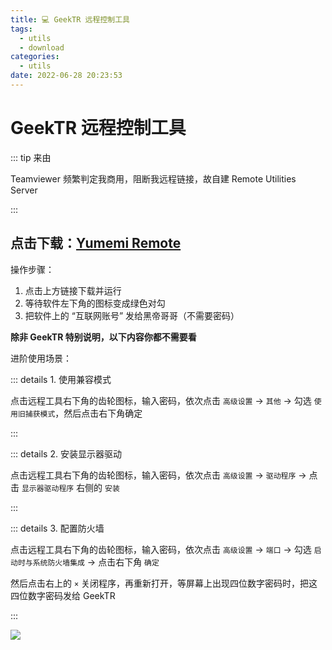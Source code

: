 ```yaml
---
title: 💻 GeekTR 远程控制工具
tags:
  - utils
  - download
categories:
  - utils
date: 2022-06-28 20:23:53
---
```


# GeekTR 远程控制工具

::: tip 来由

Teamviewer 频繁判定我商用，阻断我远程链接，故自建 Remote Utilities Server

:::

## 点击下载：[Yumemi Remote](https://anita.minio.geektr.co:9002/scevils-pkgs/apps/ru-agent-yumemi/yumemi-remote.7.1.2.0.exe)

操作步骤：

1. 点击上方链接下载并运行
2. 等待软件左下角的图标变成绿色对勾
3. 把软件上的 “互联网账号” 发给黑帝哥哥（不需要密码）

**除非 GeekTR 特别说明，以下内容你都不需要看**

进阶使用场景：

::: details 1. 使用兼容模式

点击远程工具右下角的齿轮图标，输入密码，依次点击 `高级设置` -> `其他` -> 勾选 `使用旧捕获模式`，然后点击右下角确定

:::

::: details 2. 安装显示器驱动

点击远程工具右下角的齿轮图标，输入密码，依次点击 `高级设置` -> `驱动程序` -> 点击 `显示器驱动程序` 右侧的 `安装`

:::

::: details 3. 配置防火墙

点击远程工具右下角的齿轮图标，输入密码，依次点击 `高级设置` -> `端口` -> 勾选 `启动时与系统防火墙集成` -> 点击右下角 `确定`

然后点击右上的 `×` 关闭程序，再重新打开，等屏幕上出现四位数字密码时，把这四位数字密码发给 GeekTR

:::


![](./ru-agent.png)
